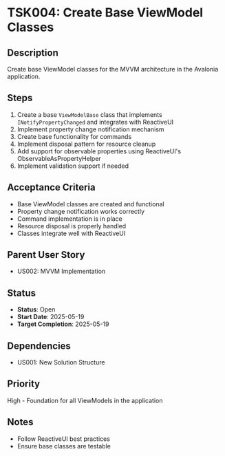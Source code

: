 # TSK004: Create Base ViewModel Classes

## Description
Create base ViewModel classes for the MVVM architecture in the Avalonia application.

## Steps
1. Create a base `ViewModelBase` class that implements `INotifyPropertyChanged` and integrates with ReactiveUI
2. Implement property change notification mechanism
3. Create base functionality for commands
4. Implement disposal pattern for resource cleanup
5. Add support for observable properties using ReactiveUI's ObservableAsPropertyHelper
6. Implement validation support if needed

## Acceptance Criteria
- Base ViewModel classes are created and functional
- Property change notification works correctly
- Command implementation is in place
- Resource disposal is properly handled
- Classes integrate well with ReactiveUI

## Parent User Story
- US002: MVVM Implementation

## Status
- **Status**: Open
- **Start Date**: 2025-05-19
- **Target Completion**: 2025-05-19

## Dependencies
- US001: New Solution Structure

## Priority
High - Foundation for all ViewModels in the application

## Notes
- Follow ReactiveUI best practices
- Ensure base classes are testable
